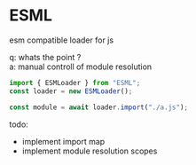 # ESML
esm compatible loader for js

q: whats the point ?\
a: manual controll of module resolution

```js
import { ESMLoader } from "ESML";
const loader = new ESMLoader();

const module = await loader.import("./a.js");
```

todo:
 - implement import map
 - implement module resolution scopes